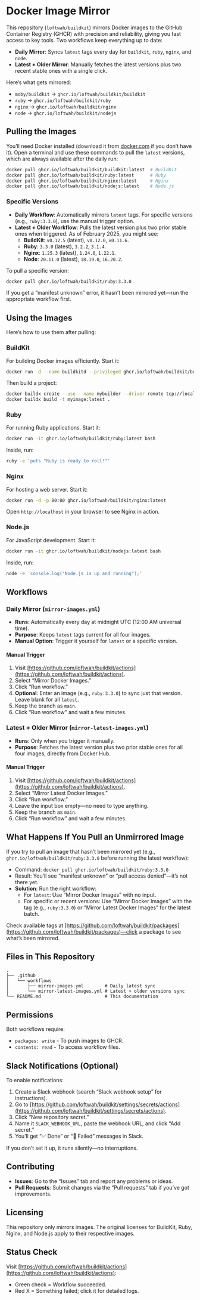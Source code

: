 # Docker Image Mirror

This repository (`loftwah/buildkit`) mirrors Docker images to the GitHub Container Registry (GHCR) with precision and reliability, giving you fast access to key tools. Two workflows keep everything up to date:

- **Daily Mirror**: Syncs `latest` tags every day for `buildkit`, `ruby`, `nginx`, and `node`.
- **Latest + Older Mirror**: Manually fetches the latest versions plus two recent stable ones with a single click.

Here’s what gets mirrored:

- `moby/buildkit` → `ghcr.io/loftwah/buildkit/buildkit`
- `ruby` → `ghcr.io/loftwah/buildkit/ruby`
- `nginx` → `ghcr.io/loftwah/buildkit/nginx`
- `node` → `ghcr.io/loftwah/buildkit/nodejs`

## Pulling the Images

You’ll need Docker installed (download it from [docker.com](https://www.docker.com/) if you don’t have it). Open a terminal and use these commands to pull the `latest` versions, which are always available after the daily run:

```bash
docker pull ghcr.io/loftwah/buildkit/buildkit:latest  # BuildKit
docker pull ghcr.io/loftwah/buildkit/ruby:latest      # Ruby
docker pull ghcr.io/loftwah/buildkit/nginx:latest     # Nginx
docker pull ghcr.io/loftwah/buildkit/nodejs:latest    # Node.js
```

### Specific Versions

- **Daily Workflow**: Automatically mirrors `latest` tags. For specific versions (e.g., `ruby:3.3.0`), use the manual trigger option.
- **Latest + Older Workflow**: Pulls the latest version plus two prior stable ones when triggered. As of February 2025, you might see:
  - **BuildKit**: `v0.12.5` (latest), `v0.12.0`, `v0.11.6`.
  - **Ruby**: `3.3.0` (latest), `3.2.2`, `3.1.4`.
  - **Nginx**: `1.25.3` (latest), `1.24.0`, `1.22.1`.
  - **Node**: `20.11.0` (latest), `18.19.0`, `16.20.2`.

To pull a specific version:

```bash
docker pull ghcr.io/loftwah/buildkit/ruby:3.3.0
```

If you get a “manifest unknown” error, it hasn’t been mirrored yet—run the appropriate workflow first.

## Using the Images

Here’s how to use them after pulling:

### BuildKit

For building Docker images efficiently. Start it:

```bash
docker run -d --name buildkitd --privileged ghcr.io/loftwah/buildkit/buildkit:latest
```

Then build a project:

```bash
docker buildx create --use --name mybuilder --driver remote tcp://localhost:1234
docker buildx build -t myimage:latest .
```

### Ruby

For running Ruby applications. Start it:

```bash
docker run -it ghcr.io/loftwah/buildkit/ruby:latest bash
```

Inside, run:

```bash
ruby -e 'puts "Ruby is ready to roll!"'
```

### Nginx

For hosting a web server. Start it:

```bash
docker run -d -p 80:80 ghcr.io/loftwah/buildkit/nginx:latest
```

Open `http://localhost` in your browser to see Nginx in action.

### Node.js

For JavaScript development. Start it:

```bash
docker run -it ghcr.io/loftwah/buildkit/nodejs:latest bash
```

Inside, run:

```bash
node -e 'console.log("Node.js is up and running");'
```

## Workflows

### Daily Mirror (`mirror-images.yml`)

- **Runs**: Automatically every day at midnight UTC (12:00 AM universal time).
- **Purpose**: Keeps `latest` tags current for all four images.
- **Manual Option**: Trigger it yourself for `latest` or a specific version.

#### Manual Trigger

1. Visit [https://github.com/loftwah/buildkit/actions](https://github.com/loftwah/buildkit/actions).
2. Select “Mirror Docker Images.”
3. Click “Run workflow.”
4. **Optional**: Enter an image (e.g., `ruby:3.3.0`) to sync just that version. Leave blank for all `latest`.
5. Keep the branch as `main`.
6. Click “Run workflow” and wait a few minutes.

### Latest + Older Mirror (`mirror-latest-images.yml`)

- **Runs**: Only when you trigger it manually.
- **Purpose**: Fetches the latest version plus two prior stable ones for all four images, directly from Docker Hub.

#### Manual Trigger

1. Visit [https://github.com/loftwah/buildkit/actions](https://github.com/loftwah/buildkit/actions).
2. Select “Mirror Latest Docker Images.”
3. Click “Run workflow.”
4. Leave the input box empty—no need to type anything.
5. Keep the branch as `main`.
6. Click “Run workflow” and wait a few minutes.

## What Happens If You Pull an Unmirrored Image

If you try to pull an image that hasn’t been mirrored yet (e.g., `ghcr.io/loftwah/buildkit/ruby:3.3.0` before running the latest workflow):

- Command: `docker pull ghcr.io/loftwah/buildkit/ruby:3.3.0`
- Result: You’ll see “manifest unknown” or “pull access denied”—it’s not there yet.
- **Solution**: Run the right workflow:
  - For `latest`: Use “Mirror Docker Images” with no input.
  - For specific or recent versions: Use “Mirror Docker Images” with the tag (e.g., `ruby:3.3.0`) or “Mirror Latest Docker Images” for the latest batch.

Check available tags at [https://github.com/loftwah/buildkit/packages](https://github.com/loftwah/buildkit/packages)—click a package to see what’s been mirrored.

## Files in This Repository

```
.
├── .github
│   └── workflows
│       ├── mirror-images.yml        # Daily latest sync
│       └── mirror-latest-images.yml # Latest + older versions sync
└── README.md                        # This documentation
```

## Permissions

Both workflows require:

- `packages: write` - To push images to GHCR.
- `contents: read` - To access workflow files.

## Slack Notifications (Optional)

To enable notifications:

1. Create a Slack webhook (search “Slack webhook setup” for instructions).
2. Go to [https://github.com/loftwah/buildkit/settings/secrets/actions](https://github.com/loftwah/buildkit/settings/secrets/actions).
3. Click “New repository secret.”
4. Name it `SLACK_WEBHOOK_URL`, paste the webhook URL, and click “Add secret.”
5. You’ll get “✅ Done” or “🚨 Failed” messages in Slack.

If you don’t set it up, it runs silently—no interruptions.

## Contributing

- **Issues**: Go to the “Issues” tab and report any problems or ideas.
- **Pull Requests**: Submit changes via the “Pull requests” tab if you’ve got improvements.

## Licensing

This repository only mirrors images. The original licenses for BuildKit, Ruby, Nginx, and Node.js apply to their respective images.

## Status Check

Visit [https://github.com/loftwah/buildkit/actions](https://github.com/loftwah/buildkit/actions):

- Green check = Workflow succeeded.
- Red X = Something failed; click it for detailed logs.
